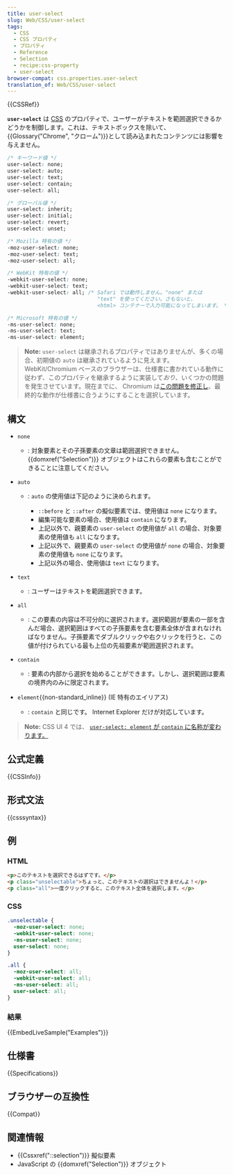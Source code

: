 ```yaml
---
title: user-select
slug: Web/CSS/user-select
tags:
  - CSS
  - CSS プロパティ
  - プロパティ
  - Reference
  - Selection
  - recipe:css-property
  - user-select
browser-compat: css.properties.user-select
translation_of: Web/CSS/user-select
---
```

{{CSSRef}}

**`user-select`** は [CSS](/ja/docs/Web/CSS) のプロパティで、ユーザーがテキストを範囲選択できるかどうかを制御します。これは、テキストボックスを除いて、{{Glossary("Chrome", "クローム")}}として読み込まれたコンテンツには影響を与えません。

```css
/* キーワード値 */
user-select: none;
user-select: auto;
user-select: text;
user-select: contain;
user-select: all;

/* グローバル値 */
user-select: inherit;
user-select: initial;
user-select: revert;
user-select: unset;

/* Mozilla 特有の値 */
-moz-user-select: none;
-moz-user-select: text;
-moz-user-select: all;

/* WebKit 特有の値 */
-webkit-user-select: none;
-webkit-user-select: text;
-webkit-user-select: all; /* Safari では動作しません。"none" または
                             "text" を使ってください。さもないと、
                             <html> コンテナーで入力可能になってしまいます。 */

/* Microsoft 特有の値 */
-ms-user-select: none;
-ms-user-select: text;
-ms-user-select: element;
```

> **Note:** `user-select` は継承されるプロパティではありませんが、多くの場合、初期値の `auto` は継承されているように見えます。 WebKit/Chromium ベースのブラウザーは、仕様書に書かれている動作に従わず、このプロパティを継承するように実装して*おり*、いくつかの問題を発生させています。現在までに、 Chromium は[この問題を修正し](https://chromium.googlesource.com/chromium/src/+/b01af0b296ecb855aac95c4ed335d188e6eac2de)、最終的な動作が仕様書に合うようにすることを選択しています。

## 構文

- `none`
  - : 対象要素とその子孫要素の文章は範囲選択できません。 {{domxref("Selection")}} オブジェクトはこれらの要素も含むことができることに注意してください。
- `auto`

  - : `auto` の使用値は下記のように決められます。

    - `::before` と `::after` の擬似要素では、使用値は `none` になります。
    - 編集可能な要素の場合、使用値は `contain` になります。
    - 上記以外で、親要素の `user-select` の使用値が `all` の場合、対象要素の使用値も `all` になります。
    - 上記以外で、親要素の `user-select` の使用値が `none` の場合、対象要素の使用値も `none` になります。
    - 上記以外の場合、使用値は `text` になります。

- `text`
  - : ユーザーはテキストを範囲選択できます。
- `all`
  - : この要素の内容は不可分的に選択されます。選択範囲が要素の一部を含んだ場合、選択範囲はすべての子孫要素を含む要素全体が含まれなければなりません。子孫要素でダブルクリックや右クリックを行うと、この値が付けられている最も上位の先祖要素が範囲選択されます。
- `contain`
  - : 要素の内部から選択を始めることができます。しかし、選択範囲は要素の境界内のみに限定されます。
- `element`{{non-standard_inline}} (IE 特有のエイリアス)
  - : `contain` と同じです。 Internet Explorer だけが対応しています。

> **Note:** CSS UI 4 では、 [`user-select: element` が `contain` に名称が変わります。](https://github.com/w3c/csswg-drafts/commit/3f1d9db96fad8d9fc787d3ed66e2d5ad8cfadd05)
</div>

## 公式定義

{{CSSInfo}}

## 形式文法

{{csssyntax}}

<h2 id="Examples">例</h3>

### HTML

```html
<p>このテキストを選択できるはずです。</p>
<p class="unselectable">ちょっと、このテキストの選択はできませんよ！</p>
<p class="all">一度クリックすると、このテキスト全体を選択します。</p>
```

### CSS

```css
.unselectable {
  -moz-user-select: none;
  -webkit-user-select: none;
  -ms-user-select: none;
  user-select: none;
}

.all {
  -moz-user-select: all;
  -webkit-user-select: all;
  -ms-user-select: all;
  user-select: all;
}
```

### 結果

{{EmbedLiveSample("Examples")}}

## 仕様書

{{Specifications}}

## ブラウザーの互換性

{{Compat}}

## 関連情報

- {{Cssxref("::selection")}} 擬似要素
- JavaScript の {{domxref("Selection")}} オブジェクト
